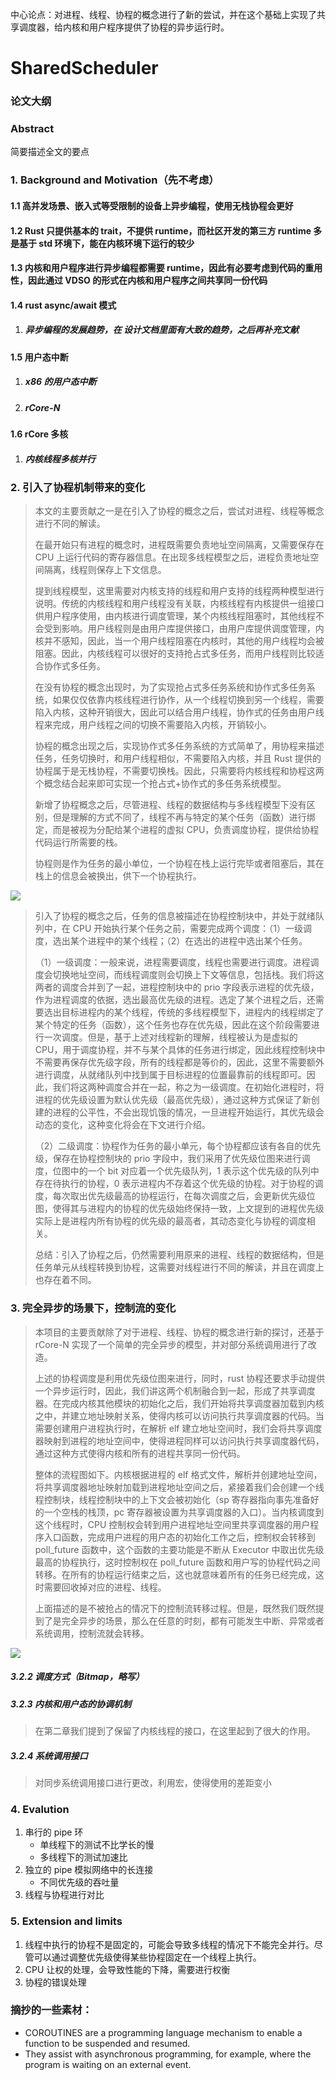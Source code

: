 
中心论点：对进程、线程、协程的概念进行了新的尝试，并在这个基础上实现了共享调度器，给内核和用户程序提供了协程的异步运行时。


# SharedScheduler

### 论文大纲

### Abstract

简要描述全文的要点

### 1. Background and Motivation（先不考虑）

#### 1.1 高并发场景、嵌入式等受限制的设备上异步编程，使用无栈协程会更好

#### 1.2 Rust 只提供基本的 trait，不提供 runtime，而社区开发的第三方 runtime 多是基于 std 环境下，能在内核环境下运行的较少

#### 1.3 内核和用户程序进行异步编程都需要 runtime，因此有必要考虑到代码的重用性，因此通过 VDSO 的形式在内核和用户程序之间共享同一份代码

#### 1.4 rust async/await 模式

1. ##### 异步编程的发展趋势，在 设计文档里面有大致的趋势，之后再补充文献

#### 1.5 用户态中断

1. ##### x86 的用户态中断
2. ##### rCore-N

#### 1.6 rCore 多核

1. ##### 内核线程多核并行

### 2. 引入了协程机制带来的变化

> 本文的主要贡献之一是在引入了协程的概念之后，尝试对进程、线程等概念进行不同的解读。
> 
> 在最开始只有进程的概念时，进程既需要负责地址空间隔离，又需要保存在 CPU 上运行代码的寄存器信息。在出现多线程模型之后，进程负责地址空间隔离，线程则保存上下文信息。
>
> 提到线程模型，这里需要对内核支持的线程和用户支持的线程两种模型进行说明。传统的内核线程和用户线程没有关联，内核线程有内核提供一组接口供用户程序使用，由内核进行调度管理，某个内核线程阻塞时，其他线程不会受到影响。用户线程则是由用户库提供接口，由用户库提供调度管理，内核并不感知，因此，当一个用户线程阻塞在内核时，其他的用户线程均会被阻塞。因此，内核线程可以很好的支持抢占式多任务，而用户线程则比较适合协作式多任务。
> 
> 在没有协程的概念出现时，为了实现抢占式多任务系统和协作式多任务系统，如果仅仅依靠内核线程进行协作，从一个线程切换到另一个线程，需要陷入内核，这种开销很大，因此可以结合用户线程，协作式的任务由用户线程来完成，用户线程之间的切换不需要陷入内核，开销较小。
> 
> 协程的概念出现之后，实现协作式多任务系统的方式简单了，用协程来描述任务，任务切换时，和用户线程相似，不需要陷入内核，并且 Rust 提供的协程属于是无栈协程，不需要切换栈。因此，只需要将内核线程和协程这两个概念结合起来即可实现一个抢占式+协作式的多任务系统模型。
> 
> 新增了协程概念之后，尽管进程、线程的数据结构与多线程模型下没有区别，但是理解的方式不同了，线程不再与特定的某个任务（函数）进行绑定，而是被视为分配给某个进程的虚拟 CPU，负责调度协程，提供给协程代码运行所需要的栈。
>
> 协程则是作为任务的最小单位，一个协程在栈上运行完毕或者阻塞后，其在栈上的信息会被换出，供下一个协程执行。

![](./Article/assets/relation.excalidraw.png)

> 引入了协程的概念之后，任务的信息被描述在协程控制块中，并处于就绪队列中，在 CPU 开始执行某个任务之前，需要完成两个调度：（1）一级调度，选出某个进程中的某个线程；（2）在选出的进程中选出某个任务。
> 
> （1）一级调度：一般来说，进程需要调度，线程也需要进行调度。进程调度会切换地址空间，而线程调度则会切换上下文等信息，包括栈。我们将这两者的调度合并到了一起，进程控制块中的 prio 字段表示进程的优先级，作为进程调度的依据，选出最高优先级的进程。选定了某个进程之后，还需要选出目标进程内的某个线程，传统的多线程模型下，进程内的线程绑定了某个特定的任务（函数），这个任务也存在优先级，因此在这个阶段需要进行一次调度。但是，基于上述对线程新的理解，线程被认为是虚拟的 CPU，用于调度协程，并不与某个具体的任务进行绑定，因此线程控制块中不需要再保存优先级字段，所有的线程都是等价的，因此，这里不需要额外进行调度，从就绪队列中找到属于目标进程的位置最靠前的线程即可。因此，我们将这两种调度合并在一起，称之为一级调度。在初始化进程时，将进程的优先级设置为默认优先级（最高优先级），通过这种方式保证了新创建的进程的公平性，不会出现饥饿的情况，一旦进程开始运行，其优先级会动态的变化，这种变化将会在下文进行介绍。
> 
> （2）二级调度：协程作为任务的最小单元，每个协程都应该有各自的优先级，保存在协程控制块的 prio 字段中，我们采用了优先级位图来进行调度，位图中的一个 bit 对应着一个优先级队列，1 表示这个优先级的队列中存在待执行的协程，0 表示进程内不存着这个优先级的协程。对于协程的调度，每次取出优先级最高的协程运行，在每次调度之后，会更新优先级位图，使得其与进程内的协程的优先级始终保持一致，上文提到的进程优先级实际上是进程内所有协程的优先级的最高者，其动态变化与协程的调度相关。
> 
> 总结：引入了协程之后，仍然需要利用原来的进程、线程的数据结构，但是任务单元从线程转换到协程，这需要对线程进行不同的解读，并且在调度上也存在着不同。

### 3. 完全异步的场景下，控制流的变化

> 本项目的主要贡献除了对于进程、线程、协程的概念进行新的探讨，还基于 rCore-N 实现了一个简单的完全异步的模型，并对部分系统调用进行了改造。
>
> 上述的协程调度是利用优先级位图来进行，同时，rust 协程还要求手动提供一个异步运行时，因此，我们讲这两个机制融合到一起，形成了共享调度器。在完成内核其他模块的初始化之后，我们开始将共享调度器加载到内核之中，并建立地址映射关系，使得内核可以访问执行共享调度器的代码。当需要创建用户进程执行时，在解析 elf 建立地址空间时，我们会将共享调度器映射到进程的地址空间中，使得进程同样可以访问执行共享调度器代码，通过这种方式使得内核和所有的进程共享同一份代码。
> 
> 整体的流程图如下。内核根据进程的 elf 格式文件，解析并创建地址空间，将共享调度器地址映射加载到进程地址空间之后，紧接着我们会创建一个线程控制块，线程控制块中的上下文会被初始化（sp 寄存器指向事先准备好的一个空栈的栈顶，pc 寄存器被设置为共享调度器的入口）。当内核调度到这个线程时，CPU 控制权会转到用户进程地址空间里共享调度器的用户程序入口函数，完成用户进程的用户态的初始化工作之后，控制权会转移到 poll_future 函数中，这个函数的主要功能是不断从 Executor 中取出优先级最高的协程执行，这时控制权在 poll_future 函数和用户写的协程代码之间转移。在所有的协程运行结束之后，这也就意味着所有的任务已经完成，这时需要回收掉对应的进程、线程。
> 
> 上面描述的是不被抢占的情况下的控制流转移过程。但是，既然我们既然提到了是完全异步的场景，那么在任意的时刻，都有可能发生中断、异常或者系统调用，控制流就会转移。

![](./Article/assets/flow.excalidraw.png)


##### 3.2.2 调度方式（Bitmap，略写）

##### 3.2.3 内核和用户态的协调机制

> 在第二章我们提到了保留了内核线程的接口，在这里起到了很大的作用。

##### 3.2.4 系统调用接口

> 对同步系统调用接口进行更改，利用宏，使得使用的差距变小

### 4. Evalution

1. 串行的 pipe 环
   - 单线程下的测试不比学长的慢
   - 多线程下的测试加速比
2. 独立的 pipe 模拟网络中的长连接
   - 不同优先级的吞吐量
3. 线程与协程进行对比

### 5. Extension and limits

1. 线程中执行的协程不是固定的，可能会导致多线程的情况下不能完全并行。尽管可以通过调整优先级使得某些协程固定在一个线程上执行。
2. CPU 让权的处理，会导致性能的下降，需要进行权衡
3. 协程的错误处理




### 摘抄的一些素材：
- COROUTINES are a programming language mechanism to enable a function to be suspended and resumed.
- They assist with asynchronous programming, for example, where the program is waiting on an external event.